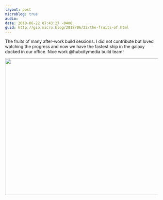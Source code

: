 ```yaml
---
layout: post
microblog: true
audio: 
date: 2018-06-22 07:43:27 -0400
guid: http://gio.micro.blog/2018/06/22/the-fruits-of.html
---
```

The fruits of many after-work build sessions. I did not contribute but loved watching the progress and now we have the fastest ship in the galaxy docked in our office. Nice work @hubcitymedia build team!

<img src="http://microblog.stevegio.net/uploads/2018/29ec73dc99.jpg" width="600" height="450" />
